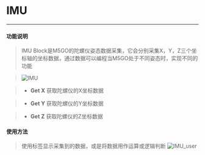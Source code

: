 # IMU
__________________________

#### 功能说明

>IMU Block是M5GO的陀螺仪姿态数据采集，它会分别采集X，Y，Z三个坐标轴的坐标数据，通过数据可以编程当M5GO处于不同姿态时，实现不同的功能

>![IMU](/image/Hardwares/IMU.jpg)

>* __Get X__
获取陀螺仪的X坐标数据

>* __Get Y__
获取陀螺仪的Y坐标数据

>* __Get Z__
获取陀螺仪的Z坐标数据


#### 使用方法

>使用标签显示采集到的数据，或是将数据用作运算或逻辑判断
>![IMU_user](/image/Hardwares/IMU_user.gif)
